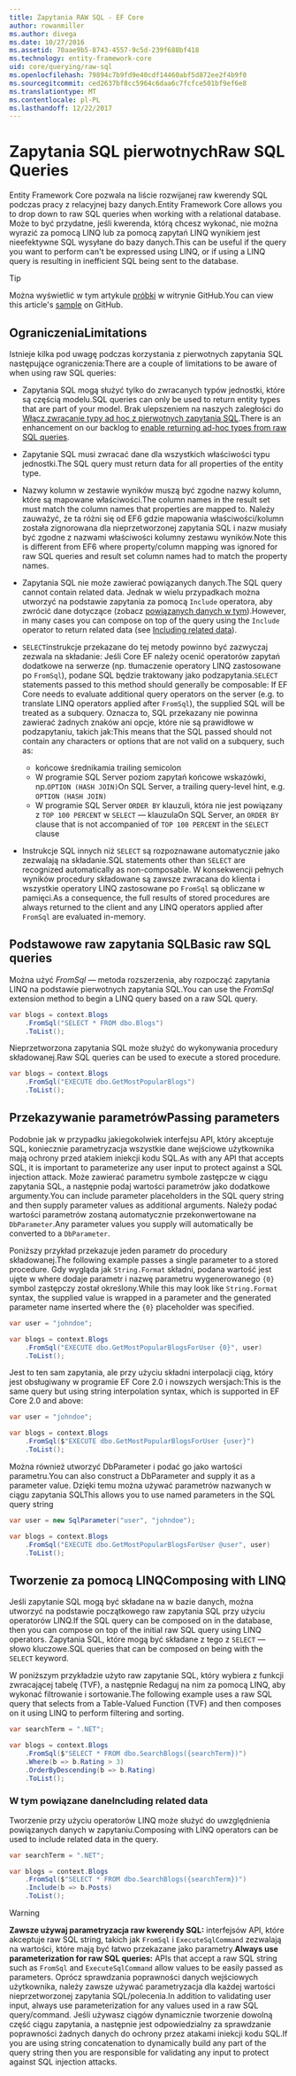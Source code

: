 ```yaml
---
title: Zapytania RAW SQL - EF Core
author: rowanmiller
ms.author: divega
ms.date: 10/27/2016
ms.assetid: 70aae9b5-8743-4557-9c5d-239f688bf418
ms.technology: entity-framework-core
uid: core/querying/raw-sql
ms.openlocfilehash: 79894c7b9fd9e40cdf14460abf5d872ee2f4b9f0
ms.sourcegitcommit: ced2637bf8cc5964c6daa6c7fcfce501bf9ef6e8
ms.translationtype: MT
ms.contentlocale: pl-PL
ms.lasthandoff: 12/22/2017
---
```

# <a name="raw-sql-queries"></a><span data-ttu-id="36039-102">Zapytania SQL pierwotnych</span><span class="sxs-lookup"><span data-stu-id="36039-102">Raw SQL Queries</span></span>

<span data-ttu-id="36039-103">Entity Framework Core pozwala na liście rozwijanej raw kwerendy SQL podczas pracy z relacyjnej bazy danych.</span><span class="sxs-lookup"><span data-stu-id="36039-103">Entity Framework Core allows you to drop down to raw SQL queries when working with a relational database.</span></span> <span data-ttu-id="36039-104">Może to być przydatne, jeśli kwerenda, którą chcesz wykonać, nie można wyrazić za pomocą LINQ lub za pomocą zapytań LINQ wynikiem jest nieefektywne SQL wysyłane do bazy danych.</span><span class="sxs-lookup"><span data-stu-id="36039-104">This can be useful if the query you want to perform can't be expressed using LINQ, or if using a LINQ query is resulting in inefficient SQL being sent to the database.</span></span>

> [!TIP]  
> <span data-ttu-id="36039-105">Można wyświetlić w tym artykule [próbki](https://github.com/aspnet/EntityFramework.Docs/tree/master/samples/core/Querying) w witrynie GitHub.</span><span class="sxs-lookup"><span data-stu-id="36039-105">You can view this article's [sample](https://github.com/aspnet/EntityFramework.Docs/tree/master/samples/core/Querying) on GitHub.</span></span>

## <a name="limitations"></a><span data-ttu-id="36039-106">Ograniczenia</span><span class="sxs-lookup"><span data-stu-id="36039-106">Limitations</span></span>

<span data-ttu-id="36039-107">Istnieje kilka pod uwagę podczas korzystania z pierwotnych zapytania SQL następujące ograniczenia:</span><span class="sxs-lookup"><span data-stu-id="36039-107">There are a couple of limitations to be aware of when using raw SQL queries:</span></span>
* <span data-ttu-id="36039-108">Zapytania SQL mogą służyć tylko do zwracanych typów jednostki, które są częścią modelu.</span><span class="sxs-lookup"><span data-stu-id="36039-108">SQL queries can only be used to return entity types that are part of your model.</span></span> <span data-ttu-id="36039-109">Brak ulepszeniem na naszych zaległości do [Włącz zwracanie typy ad hoc z pierwotnych zapytania SQL](https://github.com/aspnet/EntityFramework/issues/1862).</span><span class="sxs-lookup"><span data-stu-id="36039-109">There is an enhancement on our backlog to [enable returning ad-hoc types from raw SQL queries](https://github.com/aspnet/EntityFramework/issues/1862).</span></span>

* <span data-ttu-id="36039-110">Zapytanie SQL musi zwracać dane dla wszystkich właściwości typu jednostki.</span><span class="sxs-lookup"><span data-stu-id="36039-110">The SQL query must return data for all properties of the entity type.</span></span>

* <span data-ttu-id="36039-111">Nazwy kolumn w zestawie wyników muszą być zgodne nazwy kolumn, które są mapowane właściwości.</span><span class="sxs-lookup"><span data-stu-id="36039-111">The column names in the result set must match the column names that properties are mapped to.</span></span> <span data-ttu-id="36039-112">Należy zauważyć, że ta różni się od EF6 gdzie mapowania właściwości/kolumn została zignorowana dla nieprzetworzonej zapytania SQL i nazw musiały być zgodne z nazwami właściwości kolumny zestawu wyników.</span><span class="sxs-lookup"><span data-stu-id="36039-112">Note this is different from EF6 where property/column mapping was ignored for raw SQL queries and result set column names had to match the property names.</span></span>

* <span data-ttu-id="36039-113">Zapytania SQL nie może zawierać powiązanych danych.</span><span class="sxs-lookup"><span data-stu-id="36039-113">The SQL query cannot contain related data.</span></span> <span data-ttu-id="36039-114">Jednak w wielu przypadkach można utworzyć na podstawie zapytania za pomocą `Include` operatora, aby zwrócić dane dotyczące (zobacz [powiązanych danych w tym](#including-related-data)).</span><span class="sxs-lookup"><span data-stu-id="36039-114">However, in many cases you can compose on top of the query using the `Include` operator to return related data (see [Including related data](#including-related-data)).</span></span>

* <span data-ttu-id="36039-115">`SELECT`instrukcje przekazane do tej metody powinno być zazwyczaj zezwala na składanie: Jeśli Core EF należy ocenić operatorów zapytań dodatkowe na serwerze (np. tłumaczenie operatory LINQ zastosowane po `FromSql`), podane SQL będzie traktowany jako podzapytania.</span><span class="sxs-lookup"><span data-stu-id="36039-115">`SELECT` statements passed to this method should generally be composable: If EF Core needs to evaluate additional query operators on the server (e.g. to translate LINQ operators applied after `FromSql`), the supplied SQL will be treated as a subquery.</span></span> <span data-ttu-id="36039-116">Oznacza to, SQL przekazany nie powinna zawierać żadnych znaków ani opcje, które nie są prawidłowe w podzapytaniu, takich jak:</span><span class="sxs-lookup"><span data-stu-id="36039-116">This means that the SQL passed should not contain any characters or options that are not valid on a subquery, such as:</span></span>
  * <span data-ttu-id="36039-117">końcowe średnikami</span><span class="sxs-lookup"><span data-stu-id="36039-117">a trailing semicolon</span></span>
  * <span data-ttu-id="36039-118">W programie SQL Server poziom zapytań końcowe wskazówki, np.`OPTION (HASH JOIN)`</span><span class="sxs-lookup"><span data-stu-id="36039-118">On SQL Server, a trailing query-level hint, e.g. `OPTION (HASH JOIN)`</span></span>
  * <span data-ttu-id="36039-119">W programie SQL Server `ORDER BY` klauzuli, która nie jest powiązany z `TOP 100 PERCENT` w `SELECT` — klauzula</span><span class="sxs-lookup"><span data-stu-id="36039-119">On SQL Server, an `ORDER BY` clause that is not accompanied of `TOP 100 PERCENT` in the `SELECT` clause</span></span>

* <span data-ttu-id="36039-120">Instrukcje SQL innych niż `SELECT` są rozpoznawane automatycznie jako zezwalają na składanie.</span><span class="sxs-lookup"><span data-stu-id="36039-120">SQL statements other than `SELECT` are recognized automatically as non-composable.</span></span> <span data-ttu-id="36039-121">W konsekwencji pełnych wyników procedury składowane są zawsze zwracana do klienta i wszystkie operatory LINQ zastosowane po `FromSql` są obliczane w pamięci.</span><span class="sxs-lookup"><span data-stu-id="36039-121">As a consequence, the full results of stored procedures are always returned to the client and any LINQ operators applied after `FromSql` are evaluated in-memory.</span></span> 

## <a name="basic-raw-sql-queries"></a><span data-ttu-id="36039-122">Podstawowe raw zapytania SQL</span><span class="sxs-lookup"><span data-stu-id="36039-122">Basic raw SQL queries</span></span>

<span data-ttu-id="36039-123">Można użyć *FromSql* — metoda rozszerzenia, aby rozpocząć zapytania LINQ na podstawie pierwotnych zapytania SQL.</span><span class="sxs-lookup"><span data-stu-id="36039-123">You can use the *FromSql* extension method to begin a LINQ query based on a raw SQL query.</span></span>

<!-- [!code-csharp[Main](samples/core/Querying/Querying/RawSQL/Sample.cs)] -->
``` csharp
var blogs = context.Blogs
    .FromSql("SELECT * FROM dbo.Blogs")
    .ToList();
```

<span data-ttu-id="36039-124">Nieprzetworzona zapytania SQL może służyć do wykonywania procedury składowanej.</span><span class="sxs-lookup"><span data-stu-id="36039-124">Raw SQL queries can be used to execute a stored procedure.</span></span>

<!-- [!code-csharp[Main](samples/core/Querying/Querying/RawSQL/Sample.cs)] -->
``` csharp
var blogs = context.Blogs
    .FromSql("EXECUTE dbo.GetMostPopularBlogs")
    .ToList();
```

## <a name="passing-parameters"></a><span data-ttu-id="36039-125">Przekazywanie parametrów</span><span class="sxs-lookup"><span data-stu-id="36039-125">Passing parameters</span></span>

<span data-ttu-id="36039-126">Podobnie jak w przypadku jakiegokolwiek interfejsu API, który akceptuje SQL, koniecznie parametryzacja wszystkie dane wejściowe użytkownika mają ochrony przed atakiem iniekcji kodu SQL.</span><span class="sxs-lookup"><span data-stu-id="36039-126">As with any API that accepts SQL, it is important to parameterize any user input to protect against a SQL injection attack.</span></span> <span data-ttu-id="36039-127">Może zawierać parametru symbole zastępcze w ciągu zapytania SQL, a następnie podaj wartości parametrów jako dodatkowe argumenty.</span><span class="sxs-lookup"><span data-stu-id="36039-127">You can include parameter placeholders in the SQL query string and then supply parameter values as additional arguments.</span></span> <span data-ttu-id="36039-128">Należy podać wartości parametrów zostaną automatycznie przekonwertowane na `DbParameter`.</span><span class="sxs-lookup"><span data-stu-id="36039-128">Any parameter values you supply will automatically be converted to a `DbParameter`.</span></span>

<span data-ttu-id="36039-129">Poniższy przykład przekazuje jeden parametr do procedury składowanej.</span><span class="sxs-lookup"><span data-stu-id="36039-129">The following example passes a single parameter to a stored procedure.</span></span> <span data-ttu-id="36039-130">Gdy wygląda jak `String.Format` składni, podana wartość jest ujęte w where dodaje parametr i nazwę parametru wygenerowanego `{0}` symbol zastępczy został określony.</span><span class="sxs-lookup"><span data-stu-id="36039-130">While this may look like `String.Format` syntax, the supplied value is wrapped in a parameter and the generated parameter name inserted where the `{0}` placeholder was specified.</span></span>

<!-- [!code-csharp[Main](samples/core/Querying/Querying/RawSQL/Sample.cs)] -->
``` csharp
var user = "johndoe";

var blogs = context.Blogs
    .FromSql("EXECUTE dbo.GetMostPopularBlogsForUser {0}", user)
    .ToList();
```

<span data-ttu-id="36039-131">Jest to ten sam zapytania, ale przy użyciu składni interpolacji ciąg, który jest obsługiwany w programie EF Core 2.0 i nowszych wersjach:</span><span class="sxs-lookup"><span data-stu-id="36039-131">This is the same query but using string interpolation syntax, which is supported in EF Core 2.0 and above:</span></span>

<!-- [!code-csharp[Main](samples/core/Querying/Querying/RawSQL/Sample.cs)] -->
``` csharp
var user = "johndoe";

var blogs = context.Blogs
    .FromSql($"EXECUTE dbo.GetMostPopularBlogsForUser {user}")
    .ToList();
```

<span data-ttu-id="36039-132">Można również utworzyć DbParameter i podać go jako wartości parametru.</span><span class="sxs-lookup"><span data-stu-id="36039-132">You can also construct a DbParameter and supply it as a parameter value.</span></span> <span data-ttu-id="36039-133">Dzięki temu można używać parametrów nazwanych w ciągu zapytania SQL</span><span class="sxs-lookup"><span data-stu-id="36039-133">This allows you to use named parameters in the SQL query string</span></span>

<!-- [!code-csharp[Main](samples/core/Querying/Querying/RawSQL/Sample.cs)] -->
``` csharp
var user = new SqlParameter("user", "johndoe");

var blogs = context.Blogs
    .FromSql("EXECUTE dbo.GetMostPopularBlogsForUser @user", user)
    .ToList();
```

## <a name="composing-with-linq"></a><span data-ttu-id="36039-134">Tworzenie za pomocą LINQ</span><span class="sxs-lookup"><span data-stu-id="36039-134">Composing with LINQ</span></span>

<span data-ttu-id="36039-135">Jeśli zapytanie SQL mogą być składane na w bazie danych, można utworzyć na podstawie początkowego raw zapytania SQL przy użyciu operatorów LINQ.</span><span class="sxs-lookup"><span data-stu-id="36039-135">If the SQL query can be composed on in the database, then you can compose on top of the initial raw SQL query using LINQ operators.</span></span> <span data-ttu-id="36039-136">Zapytania SQL, które mogą być składane z tego z `SELECT` — słowo kluczowe.</span><span class="sxs-lookup"><span data-stu-id="36039-136">SQL queries that can be composed on being with the `SELECT` keyword.</span></span>

<span data-ttu-id="36039-137">W poniższym przykładzie użyto raw zapytanie SQL, który wybiera z funkcji zwracającej tabelę (TVF), a następnie Redaguj na nim za pomocą LINQ, aby wykonać filtrowanie i sortowanie.</span><span class="sxs-lookup"><span data-stu-id="36039-137">The following example uses a raw SQL query that selects from a Table-Valued Function (TVF) and then composes on it using LINQ to perform filtering and sorting.</span></span>

<!-- [!code-csharp[Main](samples/core/Querying/Querying/RawSQL/Sample.cs)] -->
``` csharp
var searchTerm = ".NET";

var blogs = context.Blogs
    .FromSql($"SELECT * FROM dbo.SearchBlogs({searchTerm})")
    .Where(b => b.Rating > 3)
    .OrderByDescending(b => b.Rating)
    .ToList();
```

### <a name="including-related-data"></a><span data-ttu-id="36039-138">W tym powiązane dane</span><span class="sxs-lookup"><span data-stu-id="36039-138">Including related data</span></span>

<span data-ttu-id="36039-139">Tworzenie przy użyciu operatorów LINQ może służyć do uwzględnienia powiązanych danych w zapytaniu.</span><span class="sxs-lookup"><span data-stu-id="36039-139">Composing with LINQ operators can be used to include related data in the query.</span></span>

<!-- [!code-csharp[Main](samples/core/Querying/Querying/RawSQL/Sample.cs)] -->
``` csharp
var searchTerm = ".NET";

var blogs = context.Blogs
    .FromSql($"SELECT * FROM dbo.SearchBlogs({searchTerm})")
    .Include(b => b.Posts)
    .ToList();
```

> [!WARNING]  
> <span data-ttu-id="36039-140">**Zawsze używaj parametryzacja raw kwerendy SQL:** interfejsów API, które akceptuje raw SQL string, takich jak `FromSql` i `ExecuteSqlCommand` zezwalają na wartości, które mają być łatwo przekazane jako parametry.</span><span class="sxs-lookup"><span data-stu-id="36039-140">**Always use parameterization for raw SQL queries:** APIs that accept a raw SQL string such as `FromSql` and `ExecuteSqlCommand` allow values to be easily passed as parameters.</span></span> <span data-ttu-id="36039-141">Oprócz sprawdzania poprawności danych wejściowych użytkownika, należy zawsze używać parametryzacja dla każdej wartości nieprzetworzonej zapytania SQL/polecenia.</span><span class="sxs-lookup"><span data-stu-id="36039-141">In addition to validating user input, always use parameterization for any values used in a raw SQL query/command.</span></span> <span data-ttu-id="36039-142">Jeśli używasz ciągów dynamicznie tworzenie dowolną część ciągu zapytania, a następnie jest odpowiedzialny za sprawdzanie poprawności żadnych danych do ochrony przez atakami iniekcji kodu SQL.</span><span class="sxs-lookup"><span data-stu-id="36039-142">If you are using string concatenation to dynamically build any part of the query string then you are responsible for validating any input to protect against SQL injection attacks.</span></span>

